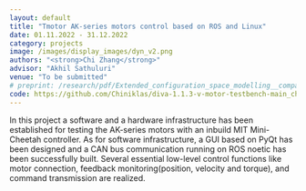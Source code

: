 ```yaml
---
layout: default
title: "Tmotor AK-series motors control based on ROS and Linux"
date: 01.11.2022 - 31.12.2022
category: projects
image: /images/display_images/dyn_v2.png
authors: "<strong>Chi Zhang</strong>"
advisor: "Akhil Sathuluri"
venue: "To be submitted"
# preprint: /research/pdf/Extended_configuration_space_modelling__comparison_and_real_time_simulation_of_Lagrangian_dynamics_formulations_of_parallel_manipulators.pdf
code: https://github.com/Chiniklas/diva-1.1.3-v-motor-testbench-main_chi
---
```

In this project a software and a hardware infrastructure has been established for testing the AK-series motors with an inbuild MIT Mini-Cheetah controller.
As for software infrastructure, a GUI based on PyQt has been designed and a CAN bus communication running on ROS noetic has been successfully built. Several essential low-level control functions like motor connection, feedback monitoring(position, velocity and torque), and command transmission are realized.
